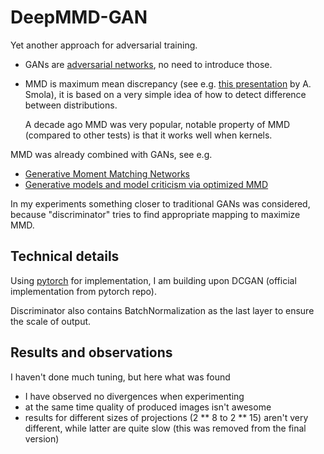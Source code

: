 # DeepMMD-GAN

Yet another approach for adversarial training.

- GANs are [adversarial networks](https://en.wikipedia.org/wiki/Generative_adversarial_network), no need to introduce those.
- MMD is maximum mean discrepancy (see e.g. [this presentation](http://alex.smola.org/teaching/iconip2006/iconip_3.pdf) by A. Smola),
  it is based on a very simple idea of how to detect difference between distributions.

  A decade ago MMD was very popular, notable property of MMD (compared to other tests) is that it works well when kernels.

MMD was already combined with GANs, see e.g.

- [Generative Moment Matching Networks](https://arxiv.org/abs/1502.02761)
- [Generative models and model criticism via optimized MMD](https://arxiv.org/pdf/1611.04488.pdf)


In my experiments something closer to traditional GANs was considered, because "discriminator" tries to find
appropriate mapping to maximize MMD.


## Technical details

Using [pytorch](https://pytorch.org) for implementation, I am building upon DCGAN (official implementation from pytorch repo).

Discriminator also contains BatchNormalization as the last layer to ensure the scale of output.


## Results and observations

I haven't done much tuning, but here what was found

- I have observed no divergences when experimenting
- at the same time quality of produced images isn't awesome
- results for different sizes of projections (2 ** 8 to 2 ** 15) aren't very different, while latter are quite slow
  (this was removed from the final version)
